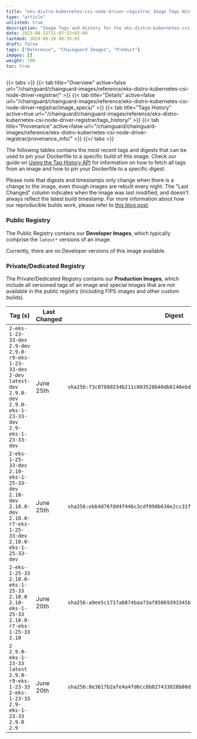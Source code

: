 ```yaml
---
title: "eks-distro-kubernetes-csi-node-driver-registrar Image Tags History"
type: "article"
unlisted: true
description: "Image Tags and History for the eks-distro-kubernetes-csi-node-driver-registrar Chainguard Image"
date: 2023-06-22T11:07:52+02:00
lastmod: 2024-06-26 00:35:03
draft: false
tags: ["Reference", "Chainguard Images", "Product"]
images: []
weight: 700
toc: true
---
```


{{< tabs >}}
{{< tab title="Overview" active=false url="/chainguard/chainguard-images/reference/eks-distro-kubernetes-csi-node-driver-registrar/" >}}
{{< tab title="Details" active=false url="/chainguard/chainguard-images/reference/eks-distro-kubernetes-csi-node-driver-registrar/image_specs/" >}}
{{< tab title="Tags History" active=true url="/chainguard/chainguard-images/reference/eks-distro-kubernetes-csi-node-driver-registrar/tags_history/" >}}
{{< tab title="Provenance" active=false url="/chainguard/chainguard-images/reference/eks-distro-kubernetes-csi-node-driver-registrar/provenance_info/" >}}
{{</ tabs >}}

The following tables contains the most recent tags and digests that can be used to pin your Dockerfile to a specific build of this image. Check our guide on [Using the Tag History API](/chainguard/chainguard-images/using-the-tag-history-api/) for information on how to fetch all tags from an image and how to pin your Dockerfile to a specific digest.

Please note that digests and timestamps only change when there is a change to the image, even though images are rebuilt every night. The "Last Changed" column indicates when the image was last modified, and doesn't always reflect the latest build timestamp. For more information about how our reproducible builds work, please refer to [this blog post](https://www.chainguard.dev/unchained/reproducing-chainguards-reproducible-image-builds).

### Public Registry
The Public Registry contains our **Developer Images**, which typically comprise the `latest*` versions of an image.

Currently, there are no Developer versions of this image available.

### Private/Dedicated Registry
The Private/Dedicated Registry contains our **Production Images**, which include all versioned tags of an image and special images that are not available in the public registry (including FIPS images and other custom builds).

| Tag (s)                                                                                                                                  | Last Changed | Digest                                                                    |
|------------------------------------------------------------------------------------------------------------------------------------------|--------------|---------------------------------------------------------------------------|
|  `2-eks-1-23-33-dev` `2.9-dev` `2.9.0-r9-eks-1-23-33-dev` `2-dev` `latest-dev` `2.9.0-dev` `2.9.0-eks-1-23-33-dev` `2.9-eks-1-23-33-dev` | June 25th    | `sha256:f3c07880234b211c003528b40db6146ebd3b2a8f0978fd3e73eae8deb7a1619a` |
|  `2-eks-1-25-33-dev` `2.10-eks-1-25-33-dev` `2.10-dev` `2.10.0-dev` `2.10.0-r7-eks-1-25-33-dev` `2.10.0-eks-1-25-33-dev`                 | June 25th    | `sha256:ebb4d76fdd4f446c3cdf090b630e2cc31fca3fa4f4966c0f2ee9890f3e30c60d` |
|  `2-eks-1-25-33` `2.10.0-eks-1-25-33` `2.10.0` `2.10-eks-1-25-33` `2.10.0-r7-eks-1-25-33` `2.10`                                         | June 20th    | `sha256:a9ee5c1717ab874baa73af85069393345b638511695df82eab8ee0e3a7599a7c` |
|  `2` `2.9.0-eks-1-23-33` `latest` `2.9.0-r9-eks-1-23-33` `2-eks-1-23-33` `2.9-eks-1-23-33` `2.9.0` `2.9`                                 | June 20th    | `sha256:8e3617b2afe4a4fd0cc8b027433028b80d07fce396a5539547347d9dfd2fccb5` |

